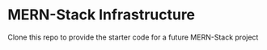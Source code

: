 # MERN-Stack Infrastructure

Clone this repo to provide the starter code for
a future MERN-Stack project
